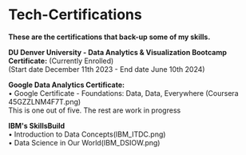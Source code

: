# Tech-Certifications
**These are the certifications that back-up some of my skills.**

**DU Denver University - Data Analytics & Visualization Bootcamp Certificate:** (Currently Enrolled) </br>
(Start date December 11th 2023 - End date June 10th 2024) </br>

**Google Data Analytics Certificate:** </br>
• Google Certificate - Foundations: Data, Data, Everywhere (Coursera 45GZZLNM4F7T.png)</br>
This is one out of five. The rest are work in progress</br>

**IBM's SkillsBuild**</br>
• Introduction to Data Concepts(IBM_ITDC.png)</br>
• Data Science in Our World(IBM_DSIOW.png)</br>




